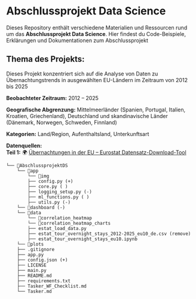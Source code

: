 
# Abschlussprojekt Data Science

Dieses Repository enthält verschiedene Materialien und Ressourcen rund um das **Abschlussprojekt Data Science**.
Hier findest du Code-Beispiele, Erklärungen und Dokumentationen zum Abschlussprojekt


## Thema des Projekts:
Dieses Projekt konzentriert sich auf die Analyse von Daten zu Übernachtungstrends in ausgewählten EU-Ländern im Zeitraum von 2012 bis 2025  

**Beobachteter Zeitraum:**  2012 – 2025  

**Geografische Abgrenzung:** Mittelmeerländer (Spanien, Portugal, Italien, Kroatien, Griechenland), Deutschland und skandinavische Länder (Dänemark, Norwegen, Schweden, Finnland)  

**Kategorien:** Land/Region, Aufenthaltsland, Unterkunftsart  

**Datenquellen:**  
**Teil 1:** 🌍 [Übernachtungen in der EU – Eurostat Datensatz-Download-Tool](https://ec.europa.eu/eurostat/)  



```
└── 📁AbschlussprojektDS
    └── 📁app
        └── 📁img
        ├── config.py (+)
        ├── core.py ( )
        ├── logging_setup.py (-)
        ├── ml_functions.py ( )
        ├── utils.py (-)
    └── 📁dashboard (-)
    └── 📁data
        └── 📁correlation_heatmap
        └── 📁correlation_heatmap_charts
        ├── estat_load_data.py
        ├── estat_tour_overnight_stays_2012-2025_eu10_de.csv (remove)
        ├── estat_tour_overnight_stays_eu10.ipynb
    └── 📁plots
    ├── .gitignore
    ├── app.py
    ├── config.json (+)
    ├── LICENSE
    ├── main.py
    ├── README.md
    ├── requirements.txt
    ├── Tasker_WF_Checklist.md
    └── Tasker.md
```